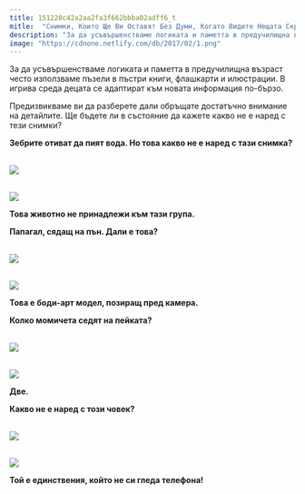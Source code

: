 ```yaml
---
title: 151220c42a2aa2fa3f662bbba02adff6_t
mitle:  "Снимки, Които Ще Ви Оставят Без Думи, Когато Видите Нещата Скрити В Тях!"
description: "За да усъвършенстваме логиката и паметта в предучилищна възраст често използваме пъзели в пъстри книги, флашкарти и илюстрации. В игрива среда децата се адаптират"
image: "https://cdnone.netlify.com/db/2017/02/1.png"
---
```


 <p>За да усъвършенстваме логиката и паметта в предучилищна възраст често използваме пъзели в пъстри книги, флашкарти и илюстрации. В игрива среда децата се адаптират към новата информация по-бързо.</p>      <p>Предизвикваме ви да разберете дали обръщате достатъчно внимание на детайлите. Ще бъдете ли в състояние да кажете какво не е наред с тези снимки?</p> <p><strong>Зебрите отиват да пият вода. Но това какво не е наред с тази снимка?</strong></p> <p> <br/><img src="https://cdnone.netlify.com/db/2017/02/1.png"/></p>      <p> <br/><img src="https://cdnone.netlify.com/db/2017/02/2.png"/></p>  <p><strong>Това животно не принадлежи към тази група.</strong></p> <p><strong>Папагал, сядащ на пън. Дали е това?</strong></p> <p> <br/><img src="https://cdnone.netlify.com/db/2017/02/3.png"/></p>      <p> <br/><img src="https://cdnone.netlify.com/db/2017/02/4.png"/></p> <p><strong>Това е боди-арт модел, позиращ пред камера.</strong></p> <p><strong>Колко момичета седят на пейката?</strong></p> <p> <br/><img src="https://cdnone.netlify.com/db/2017/02/5.png"/></p> <p> <br/><img src="https://cdnone.netlify.com/db/2017/02/6.png"/></p> <p><strong>Две.</strong></p>      <p><strong>Какво не е наред с този човек?</strong></p> <p> <br/><img src="https://cdnone.netlify.com/db/2017/02/7.png"/></p> <p> <br/><img src="https://cdnone.netlify.com/db/2017/02/8.png"/></p> <p><strong>Той е единствения, който не си гледа телефона!</strong></p>            